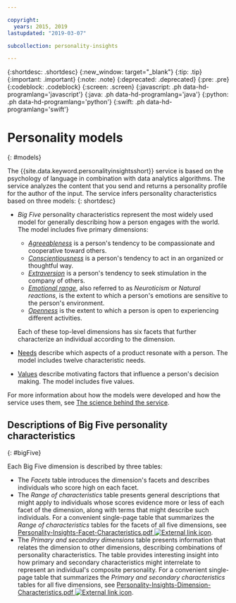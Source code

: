 ```yaml
---

copyright:
  years: 2015, 2019
lastupdated: "2019-03-07"

subcollection: personality-insights

---
```


{:shortdesc: .shortdesc}
{:new_window: target="_blank"}
{:tip: .tip}
{:important: .important}
{:note: .note}
{:deprecated: .deprecated}
{:pre: .pre}
{:codeblock: .codeblock}
{:screen: .screen}
{:javascript: .ph data-hd-programlang='javascript'}
{:java: .ph data-hd-programlang='java'}
{:python: .ph data-hd-programlang='python'}
{:swift: .ph data-hd-programlang='swift'}

# Personality models
{: #models}

The {{site.data.keyword.personalityinsightsshort}} service is based on the psychology of language in combination with data analytics algorithms. The service analyzes the content that you send and returns a personality profile for the author of the input. The service infers personality characteristics based on three models:
{: shortdesc}

-   *Big Five* personality characteristics represent the most widely used model for generally describing how a person engages with the world. The model includes five primary dimensions:
    -   [*Agreeableness*](/docs/services/personality-insights?topic=personality-insights-agreeableness) is a person's tendency to be compassionate and cooperative toward others.
    -   [*Conscientiousness*](/docs/services/personality-insights?topic=personality-insights-conscientiousness) is a person's tendency to act in an organized or thoughtful way.
    -   [*Extraversion*](/docs/services/personality-insights?topic=personality-insights-extraversion) is a person's tendency to seek stimulation in the company of others.
    -   [*Emotional range*](/docs/services/personality-insights?topic=personality-insights-emotionalRange), also referred to as *Neuroticism* or *Natural reactions*, is the extent to which a person's emotions are sensitive to the person's environment.
    -   [*Openness*](/docs/services/personality-insights?topic=personality-insights-openness) is the extent to which a person is open to experiencing different activities.

    Each of these top-level dimensions has six facets that further characterize an individual according to the dimension.
-   [Needs](/docs/services/personality-insights?topic=personality-insights-needs) describe which aspects of a product resonate with a person. The model includes twelve characteristic needs.
-   [Values](/docs/services/personality-insights?topic=personality-insights-values) describe motivating factors that influence a person's decision making. The model includes five values.

For more information about how the models were developed and how the service uses them, see [The science behind the service](/docs/services/personality-insights?topic=personality-insights-science).

## Descriptions of Big Five personality characteristics
{: #bigFive}

Each Big Five dimension is described by three tables:

-   The *Facets* table introduces the dimension's facets and describes individuals who score high on each facet.
-   The *Range of characteristics* table presents general descriptions that might apply to individuals whose scores evidence more or less of each facet of the dimension, along with terms that might describe such individuals. For a convenient single-page table that summarizes the *Range of characteristics* tables for the facets of all five dimensions, see <a target="_blank" href="https://watson-developer-cloud.github.io/doc-tutorial-downloads/personality-insights/Personality-Insights-Facet-Characteristics.pdf" download="Personality-Insights-Facet-Characteristics.pdf">Personality-Insights-Facet-Characteristics.pdf <img src="../../icons/launch-glyph.svg" alt="External link icon" title="External link icon"></a>.
-   The *Primary and secondary dimensions* table presents information that relates the dimension to other dimensions, describing combinations of personality characteristics. The table provides interesting insight into how primary and secondary characteristics might interrelate to represent an individual's composite personality. For a convenient single-page table that summarizes the *Primary and secondary characteristics* tables for all five dimensions, see <a target="_blank" href="https://watson-developer-cloud.github.io/doc-tutorial-downloads/personality-insights/Personality-Insights-Dimension-Characteristics.pdf" download="Personality-Insights-Dimension-Characteristics.pdf">Personality-Insights-Dimension-Characteristics.pdf <img src="../../icons/launch-glyph.svg" alt="External link icon" title="External link icon"></a>.
